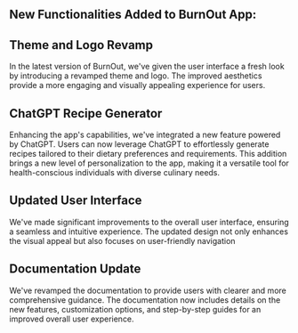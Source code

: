 ## New Functionalities Added to BurnOut App:

## Theme and Logo Revamp
In the latest version of BurnOut, we've given the user interface a fresh look by introducing a revamped theme and logo. The improved aesthetics provide a more engaging and visually appealing experience for users.

## ChatGPT Recipe Generator
Enhancing the app's capabilities, we've integrated a new feature powered by ChatGPT. Users can now leverage ChatGPT to effortlessly generate recipes tailored to their dietary preferences and requirements. This addition brings a new level of personalization to the app, making it a versatile tool for health-conscious individuals with diverse culinary needs.

## Updated User Interface
We've made significant improvements to the overall user interface, ensuring a seamless and intuitive experience. The updated design not only enhances the visual appeal but also focuses on user-friendly navigation

## Documentation Update
We've revamped the documentation to provide users with clearer and more comprehensive guidance. The documentation now includes details on the new features, customization options, and step-by-step guides for an improved overall user experience.